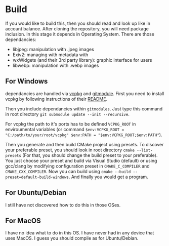 # Build
If you would like to build this, then you should read and look up like in account balance.
After cloning the repository, you will need package inclusion.
In this stage it depends in Operating System.
There are those dependancies:

- libjpeg: manipulation with .jpeg images
- Exiv2: managing with metadata with 
- wxWidgets (and their 3rd party library): graphic interface for users
- libwebp: manipulation with .webp images


## For Windows
dependancies are handled via
[vcpkg](https://github.com/Microsoft/vcpkg/) and
[gitmodule](https://git-scm.com/docs/gitmodules).
First you need to install vcpkg by following instructions of their
[README](https://github.com/Microsoft/vcpkg/blob/master/README.md).

Then you include dependancies within `gitmodules`.
Just type this command in root directory `git submodule update --init --recursive`. 

For vcpkg the path to it's ports has to be defined `VCPKG_ROOT`
in enviroumental variables (or command `$env:VCPKG_ROOT = "C:/path/to/your/root/vcpkg" $env:PATH = "$env:VCPKG_ROOT;$env:PATH"`).

Then you generate and then build CMake project using presets.
To discover your preferable preset, you should look in root directory `cmake --list-presets`
(For that, you should change the build preset to your preferable).
You just choose your preset and build via Visual Studio (default)
or using gcc/clang by modifying configuration preset in `CMAKE_C_COMPILER` and `CMAKE_CXX_COMPILER`.
Now you can build using `cmake --build --preset=default-build-windows`. And finally you would get a program.

## For Ubuntu/Debian
I still have not discovered how to do this in those OSes.


## For MacOS
I have no idea what to do in this OS. I have never had in any device that uses MacOS.
I guess you should compile as for Ubuntu/Debian.
